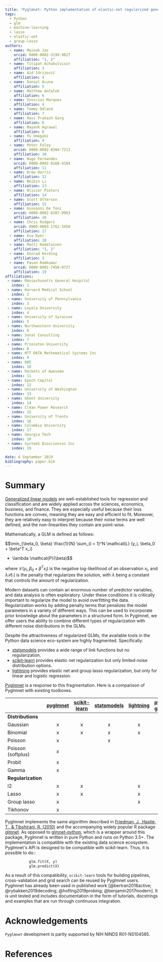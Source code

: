 ```yaml
---
title: 'Pyglmnet: Python implementation of elastic-net regularized generalized linear models'
tags:
  - Python
  - glm
  - machine-learning
  - lasso
  - elastic-net
  - group-lasso
authors:
  - name: Mainak Jas
    orcid: 0000-0002-3199-9027
    affiliation: "1, 2"
  - name: Titipat Achakulvisut
    affiliation: 3
  - name: Aid Idrizović
    affiliation: 4
  - name: Daniel Acuna
    affiliation: 5
  - name: Matthew Antalek
    affiliation: 6
  - name: Vinicius Marques
    affiliation: 4
  - name: Tommy Odland
    affiliation: 7
  - name: Ravi Prakash Garg
    affiliation: 6
  - name: Mayank Agrawal
    affiliation: 8
  - name: Yu Umegaki
    affiliation: 9
  - name: Peter Foley
    orcid: 0000-0002-0304-7213
    affiliation: 10
  - name: Hugo Fernandes
    orcid: 0000-0002-0168-4104
    affiliation: 11
  - name: Drew Harris
    affiliation: 12
  - name: Beibin Li
    affiliation: 13
  - name: Olivier Pieters
    affiliation: 14
  - name: Scott Otterson
    affiliation: 15
  - name: Giovanni De Toni
    orcid: 0000-0002-8387-9983
    affiliation: 16
  - name: Chris Rodgers
    orcid: 0000-0003-1762-3450
    affiliation: 17
  - name: Eva Dyer
    affiliation: 18
  - name: Matti Hamalainen
    affiliation: "1, 2"
  - name: Konrad Kording
    affiliation: 3
  - name: Pavan Ramkumar
    orcid: 0000-0001-7450-0727
    affiliation: 19
affiliations:
 - name: Massachusetts General Hospital
   index: 1
 - name: Harvard Medical School
   index: 2
 - name: University of Pennsylvania
   index: 3
 - name: Loyola University
   index: 4
 - name: University of Syracuse
   index: 5
 - name: Northwestern University
   index: 6
 - name: Sonat Consulting
   index: 7
 - name: Princeton University
   index: 8
 - name: NTT DATA Mathematical Systems Inc
   index: 9
 - name: 605
   index: 10
 - name: Rockets of Awesome
   index: 11
 - name: Epoch Capital
   index: 12
 - name: University of Washington
   index: 13
 - name: Ghent University
   index: 14
 - name: Clean Power Research
   index: 15
 - name: University of Trento
   index: 16
 - name: Columbia University
   index: 17
 - name: Georgia Tech
   index: 18
 - name: System1 Biosciences Inc
   index: 19

date: 6 September 2019
bibliography: paper.bib
---
```


# Summary

[Generalized linear models](GLMs) are
well-established tools for regression and classification and are widely
applied across the sciences, economics, business, and finance. They are
especially useful because their loss functions are convex, meaning they are
easy and efficient to fit. Moreover, they are relatively easy to interpret
because their noise terms are well defined, and the non-linearities they contain
are point-wise.

Mathematically, a GLM is defined as follows:

$$\min_{\beta_0, \beta} \frac{1}{N} \sum_{i = 1}^N \mathcal{L} (y_i, \beta_0 + \beta^T x_i)
+ \lambda \mathcal{P}(\beta)$$

where $\mathcal{L} (y_i, \beta_0 + \beta^T x_i)$ is the negative log-likelihood of an
observation $x_i$, and $\lambda \mathcal{P}(\cdot)$ is the penalty that regularizes the solution,
with $\lambda$ being a constant that controls the amount of regularization.

Modern datasets can contain an enormous number of predictor variables, and
data analysis is often exploratory. Under these conditions it is critically
important to regularize the model to avoid overfitting the data.
Regularization works by adding penalty terms that penalizes the model parameters in
a variety of different ways. This can be used to incorporate prior knowledge 
about the parameters in a structured form. In Pyglmnet, we offer
users the ability to combine different types of regularization with different noise
distributions in the GLMs.

Despite the attractiveness of regularized GLMs, the available tools in
the Python data science eco-system are highly fragmented. Specifically:

-  [statsmodels] provides a wide range of link functions but no regularization.
-  [scikit-learn] provides elastic net regularization but only limited noise distribution options.
-  [lightning] provides elastic net and group lasso regularization, but only for
   linear and logistic regression.

[Pyglmnet] is a response to this fragmentation. Here is a comparison of Pyglmnet with existing toolboxes.

|                    | [pyglmnet] | [scikit-learn] | [statsmodels] |   [lightning]   |   [py-glm]    | [Matlab]|   [glmnet] in R |
|--------------------|:----------:|:--------------:|:-------------:|:---------------:|:-------------:|:-------:|:---------------:|
| **Distributions**  |            |                |               |                 |               |         |                 |
| Gaussian           |    x       |      x         |      x        |       x         |      x        |    x    |  x              |
| Binomial           |    x       |      x         |      x        |       x         |      x        |    x    |  x              |
| Poisson            |    x       |                |      x        |                 |      x        |    x    |  x              |
| Poisson (softplus)           |    x       |                |               |                 |               |         |                 |
| Probit             |    x       |                |               |                 |               |         |                 |
| Gamma              |    x       |                |               |                 |               |    x    |                 |
| **Regularization** |            |                |               |                 |               |         |                 |
| l2                 |    x       |      x         |               |       x         |               |         |                 |
| Lasso              |    x       |      x         |               |       x         |               |         |  x              |
| Group lasso        |    x       |                |               |       x         |               |         |  x              |
| Tikhonov           |    x       |                |               |                 |               |         |                 |

Pyglmnet implements the same algorithm described in [Friedman, J., Hastie, T., & Tibshirani, R. (2010)](https://core.ac.uk/download/files/153/6287975.pdf>) and the accompanying widely popular R package [glmnet].
As opposed to [glmnet-python], which is a wrapper around this package, Pyglmnet is written in pure Python and runs on Python 3.5+. The implementation is compatible with the existing data science ecosystem.
Pyglmnet's API is designed to be compatible with scikit-learn. Thus, it is possible to do::


```py
           glm.fit(X, y)
           glm.predict(X)
```

As a result of this compatibility, ``scikit-learn`` tools for building pipelines, cross-validation and grid search can be reused by Pyglmnet users. Pyglmnet has already been used in published work
[@bertran2018active; @rybakken2019decoding; @hofling2019probing; @benjamin2017modern]. It is unit tested and includes documentation in the form of tutorials, docstrings and
examples that are run through continuous integration.

# Acknowledgements

``Pyglmnet`` development is partly supported by NIH NINDS R01-NS104585.

# References

[Generalized linear models]: https://en.wikipedia.org/wiki/Generalized_linear_model>`__
[statsmodel]: https://www.statsmodels.org/
[py-glm]: https://github.com/madrury/py-glm/
[scikit-learn]: https://scikit-learn.org/stable/
[statsmodels]:  http://statsmodels.sourceforge.net/devel/glm.html
[lightning]: https://github.com/scikit-learn-contrib/lightning
[Matlab]: https://www.mathworks.com/help/stats/glmfit.html
[pyglmnet]: http://github.com/glm-tools/pyglmnet/
[glmnet]: https://web.stanford.edu/~hastie/glmnet/glmnet_alpha.html
[glmnet-python]: https://github.com/civisanalytics/python-glmnet
